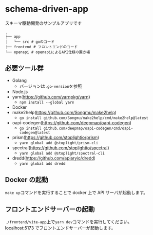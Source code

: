 # schema-driven-app

スキーマ駆動開発のサンプルアプリです

```
.
├── app
│   └── src # goのコード
├── frontend # フロントエンドのコード
└── openapi # openapiによるAPI仕様の置き場
```

## 必要ツール群

- Golang
  - バージョンは`.go-version`を参照
- Node.js
- yarn(https://github.com/yarnpkg/yarn)
  - `npm install --global yarn`
- Docker
- make2help(https://github.com/Songmu/make2help)
  - `go install github.com/Songmu/make2help/cmd/make2help@latest`
- oapi-codegen(https://github.com/deepmap/oapi-codegen)
  - `go install github.com/deepmap/oapi-codegen/cmd/oapi-codegen@latest`
- prism(https://github.com/stoplightio/prism)
  - `yarn global add @stoplight/prism-cli`
- spectral(https://github.com/stoplightio/spectral)
  - `yarn global add @stoplight/spectral-cli`
- dredd(https://github.com/apiaryio/dredd)
  - `yarn global add dredd`

## Docker の起動

`make up`コマンドを実行することで docker 上で API サーバが起動します。

## フロントエンドサーバーの起動

`./frontend/vite-app`上で`yarn dev`コマンドを実行してください。
localhost:5173 でフロントエンドサーバーが起動します。
